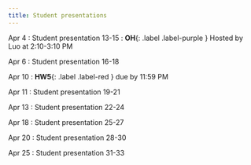 ```yaml
---
title: Student presentations
---
```


Apr 4
: Student presentation 13-15
: **OH**{: .label .label-purple } Hosted by Luo at 2:10-3:10 PM

Apr 6
: Student presentation 16-18

Apr 10
: **HW5**{: .label .label-red } due by 11:59 PM

Apr 11
: Student presentation 19-21

Apr 13
: Student presentation 22-24

Apr 18
: Student presentation 25-27

Apr 20
: Student presentation 28-30

Apr 25
: Student presentation 31-33